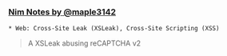 ### [Nim Notes by @maple3142](https://github.com/maple3142/My-CTF-Challenges/tree/master/TSJ%20CTF%202022/Nim%20Notes)

    * Web: Cross-Site Leak (XSLeak), Cross-Site Scripting (XSS)

> A XSLeak abusing reCAPTCHA v2
